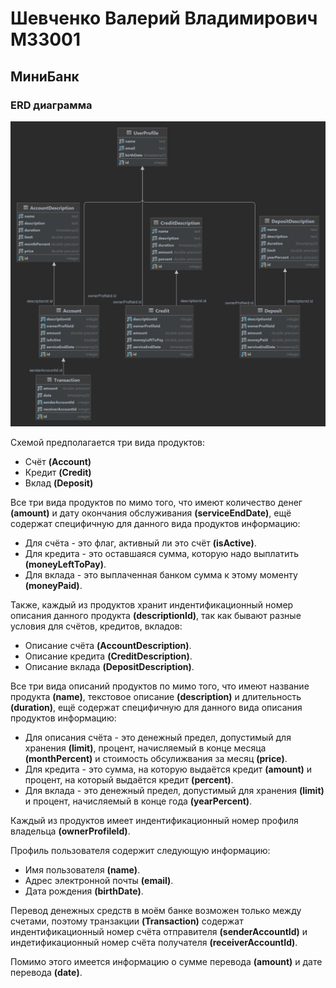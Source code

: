 # Шевченко Валерий Владимирович M33001
## МиниБанк

### ERD диаграмма

![erd](docs/ERD.png)

Схемой предполагается три вида продуктов:

- Счёт **(Account)**
- Кредит **(Credit)**
- Вклад **(Deposit)**

Все три вида продуктов по мимо того, что имеют количество денег **(amount)** 
и дату окончания обслуживания **(serviceEndDate)**, 
ещё содержат специфичную для данного вида продуктов информацию:

- Для счёта - это флаг, активный ли это счёт **(isActive)**.
- Для кредита - это оставшаяся сумма, которую надо выплатить **(moneyLeftToPay)**.
- Для вклада - это выплаченная банком сумма к этому моменту **(moneyPaid)**.

Также, каждый из продуктов хранит индентификационный номер описания данного продукта **(descriptionId)**,
так как бывают разные условия для счётов, кредитов, вкладов:

- Описание счёта **(AccountDescription)**.
- Описание кредита **(CreditDescription)**.
- Описание вклада **(DepositDescription)**.

Все три вида описаний продуктов по мимо того, что имеют название продукта **(name)**,
текстовое описание **(description)** и длительность **(duration)**,
ещё содержат специфичную для данного вида описания продуктов информацию:

- Для описания счёта - это денежный предел, допустимый для хранения **(limit)**,
процент, начисляемый в конце месяца **(monthPercent)** и стоимость обсулижвания за месяц **(price)**.
- Для кредита - это сумма, на которую выдаётся кредит **(amount)**
и процент, на который выдаётся кредит **(percent)**.
- Для вклада - это денежный предел, допустимый для хранения **(limit)** и процент,
начисляемый в конце года **(yearPercent)**.

Каждый из продуктов имеет индентификационный номер профиля владельца **(ownerProfileId)**.

Профиль пользователя содержит следующую информацию:

- Имя пользователя **(name)**.
- Адрес электронной почты **(email)**.
- Дата рождения **(birthDate)**.

Перевод денежных средств в моём банке возможен только между счетами, 
поэтому транзакции **(Transaction)** содержат индентификационный номер 
счёта отправителя **(senderAccountId)** и 
индетификационный номер счёта получателя **(receiverAccountId)**.

Помимо этого имеется информацию о сумме перевода **(amount)** и дате перевода **(date)**.
